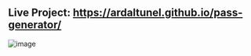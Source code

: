 ## Live Project: https://ardaltunel.github.io/pass-generator/

![image](https://github.com/ardaltunel/pass-generator/assets/35379428/67d5c57b-c2b2-4fcc-97f5-e698ba6d3730)
